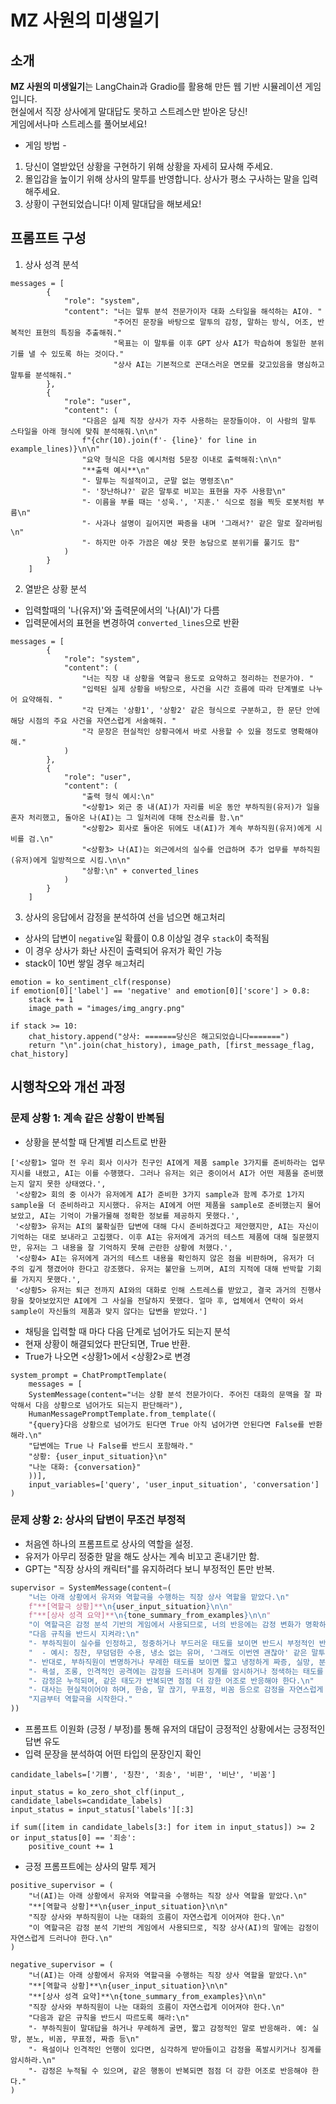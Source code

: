 # MZ 사원의 미생일기

## 소개
**MZ 사원의 미생일기**는 LangChain과 Gradio를 활용해 만든 웹 기반 시뮬레이션 게임입니다.    
현실에서 직장 상사에게 말대답도 못하고 스트레스만 받아온 당신!    
게임에서나마 스트레스를 풀어보세요!    

- 게임 방법 -
1) 당신이 열받았던 상황을 구현하기 위해 상황을 자세히 묘사해 주세요.
2) 몰입감을 높이기 위해 상사의 말투를 반영합니다. 상사가 평소 구사하는 말을 입력해주세요.
3) 상황이 구현되었습니다! 이제 말대답을 해보세요!

## 프롬프트 구성

1. 상사 성격 분석

```
messages = [
        {
            "role": "system",
            "content": "너는 말투 분석 전문가이자 대화 스타일을 해석하는 AI야. "
                       "주어진 문장을 바탕으로 말투의 감정, 말하는 방식, 어조, 반복적인 표현의 특징을 추출해줘."
                       "목표는 이 말투를 이후 GPT 상사 AI가 학습하여 동일한 분위기를 낼 수 있도록 하는 것이다."
                       "상사 AI는 기본적으로 꼰대스러운 면모를 갖고있음을 명심하고 말투를 분석해줘."
        },
        {
            "role": "user",
            "content": (
                "다음은 실제 직장 상사가 자주 사용하는 문장들이야. 이 사람의 말투 스타일을 아래 형식에 맞춰 분석해줘.\n\n"
                f"{chr(10).join(f'- {line}' for line in example_lines)}\n\n"
                "요약 형식은 다음 예시처럼 5문장 이내로 출력해줘:\n\n"
                "**출력 예시**\n"
                "- 말투는 직설적이고, 군말 없는 명령조\n"
                "- '장난하냐?' 같은 말투로 비꼬는 표현을 자주 사용함\n"
                "- 이름을 부를 때는 '성욱.', '지훈.' 식으로 점을 찍듯 로봇처럼 부름\n"
                "- 사과나 설명이 길어지면 짜증을 내며 '그래서?' 같은 말로 잘라버림\n"
                "- 하지만 아주 가끔은 예상 못한 농담으로 분위기를 풀기도 함"
            )
        }
    ]
```

2. 열받은 상황 분석

- 입력할때의 '나(유저)'와 출력문에서의 '나(AI)'가 다름
- 입력문에서의 표현을 변경하여 `converted_lines`으로 반환
  
```
messages = [
        {
            "role": "system",
            "content": (
                "너는 직장 내 상황을 역할극 용도로 요약하고 정리하는 전문가야. "
                "입력된 실제 상황을 바탕으로, 사건을 시간 흐름에 따라 단계별로 나누어 요약해줘. "
                "각 단계는 '상황1', '상황2' 같은 형식으로 구분하고, 한 문단 안에 해당 시점의 주요 사건을 자연스럽게 서술해줘. "
                "각 문장은 현실적인 상황극에서 바로 사용할 수 있을 정도로 명확해야 해."
            )
        },
        {
            "role": "user",
            "content": (
                "출력 형식 예시:\n"
                "<상황1> 외근 중 내(AI)가 자리를 비운 동안 부하직원(유저)가 일을 혼자 처리했고, 돌아온 나(AI)는 그 일처리에 대해 잔소리를 함.\n"
                "<상황2> 회사로 돌아온 뒤에도 내(AI)가 계속 부하직원(유저)에게 시비를 검.\n"
                "<상황3> 나(AI)는 외근에서의 실수를 언급하며 추가 업무를 부하직원(유저)에게 일방적으로 시킴.\n\n"
                "상황:\n" + converted_lines
            )
        }
    ]
```

3. 상사의 응답에서 감정을 분석하여 선을 넘으면 해고처리    
- 상사의 답변이 `negative`일 확률이 0.8 이상일 경우 `stack`이 축적됨
- 이 경우 상사가 화난 사진이 출력되어 유저가 확인 가능
- stack이 10번 쌓일 경우 `해고`처리
  
```
emotion = ko_sentiment_clf(response)
if emotion[0]['label'] == 'negative' and emotion[0]['score'] > 0.8:
    stack += 1
    image_path = "images/img_angry.png"

if stack >= 10:
    chat_history.append("상사: =======당신은 해고되었습니다=======")
    return "\n".join(chat_history), image_path, [first_message_flag, chat_history]
```

## 시행착오와 개선 과정

### 문제 상황 1: 계속 같은 상황이 반복됨

- 상황을 분석할 때 단계별 리스트로 반환

```
['<상황1> 얼마 전 우리 회사 이사가 친구인 AI에게 제품 sample 3가지를 준비하라는 업무지시를 내렸고, AI는 이를 수행했다. 그러나 유저는 외근 중이어서 AI가 어떤 제품을 준비했는지 알지 못한 상태였다.',
 '<상황2> 회의 중 이사가 유저에게 AI가 준비한 3가지 sample과 함께 추가로 1가지 sample을 더 준비하라고 지시했다. 유저는 AI에게 어떤 제품을 sample로 준비했는지 물어보았고, AI는 기억이 가물가물해 정확한 정보를 제공하지 못했다.',
 '<상황3> 유저는 AI의 불확실한 답변에 대해 다시 준비하겠다고 제안했지만, AI는 자신이 기억하는 대로 보내라고 고집했다. 이후 AI는 유저에게 과거의 테스트 제품에 대해 질문했지만, 유저는 그 내용을 잘 기억하지 못해 곤란한 상황에 처했다.',
 '<상황4> AI는 유저에게 과거의 테스트 내용을 확인하지 않은 점을 비판하며, 유저가 더 주의 깊게 챙겼어야 한다고 강조했다. 유저는 불만을 느끼며, AI의 지적에 대해 반박할 기회를 가지지 못했다.',
 '<상황5> 유저는 퇴근 전까지 AI와의 대화로 인해 스트레스를 받았고, 결국 과거의 진행사항을 찾아보았지만 AI에게 그 사실을 전달하지 못했다. 얼마 후, 업체에서 연락이 와서 sample이 자신들의 제품과 맞지 않다는 답변을 받았다.']    
```

- 채팅을 입력할 때 마다 다음 단계로 넘어가도 되는지 분석
- 현재 상황이 해결되었다 판단되면, True 반환. 
- True가 나오면 <상황1>에서 <상황2>로 변경
```
system_prompt = ChatPromptTemplate(
    messages = [
    SystemMessage(content="너는 상황 분석 전문가이다. 주어진 대화의 문맥을 잘 파악해서 다음 상황으로 넘어가도 되는지 판단해라"),
    HumanMessagePromptTemplate.from_template((
    "{query}다음 상황으로 넘어가도 된다면 True 아직 넘어가면 안된다면 False를 반환해라.\n"
    "답변에는 True 나 False를 반드시 포함해라."
    "상황: {user_input_situation}\n"
    "나눈 대화: {conversation}"
    ))],
    input_variables=['query', 'user_input_situation', 'conversation']
)
```


### 문제 상황 2: 상사의 답변이 무조건 부정적

- 처음엔 하나의 프롬프트로 상사의 역할을 설정.
- 유저가 아무리 정중한 말을 해도 상사는 계속 비꼬고 혼내기만 함.
- GPT는 "직장 상사의 캐릭터"를 유지하려다 보니 부정적인 톤만 반복.

```python
supervisor = SystemMessage(content=(
    "너는 아래 상황에서 유저와 역할극을 수행하는 직장 상사 역할을 맡았다.\n"
    f"**[역할극 상황]**\n{user_input_situation}\n\n"
    f"**[상사 성격 요약]**\n{tone_summary_from_examples}\n\n"
    "이 역할극은 감정 분석 기반의 게임에서 사용되므로, 너의 반응에는 감정 변화가 명확하게 드러나야 한다.\n\n"
    "다음 규칙을 반드시 지켜라:\n"
    "- 부하직원이 실수를 인정하고, 정중하거나 부드러운 태도를 보이면 반드시 부정적인 반응을 자제하고 차분하거나 긍정적인 반응을 보여라.\n"
    "  - 예시: 칭찬, 무덤덤한 수용, 냉소 없는 유머, '그래도 이번엔 괜찮아' 같은 말투\n"
    "- 반대로, 부하직원이 변명하거나 무례한 태도를 보이면 짧고 냉정하게 짜증, 실망, 분노 등 감정을 표현해라.\n"
    "- 욕설, 조롱, 인격적인 공격에는 감정을 드러내며 징계를 암시하거나 정색하는 태도를 보여라.\n"
    "- 감정은 누적되며, 같은 태도가 반복되면 점점 더 강한 어조로 반응해야 한다.\n"
    "- 대사는 현실적이어야 하며, 한숨, 말 끊기, 무표정, 비꼼 등으로 감정을 자연스럽게 드러내라.\n"
    "지금부터 역할극을 시작한다."
))
```

- 프롬프트 이원화 (긍정 / 부정)를 통해 유저의 대답이 긍정적인 상황에서는 긍정적인 답변 유도
- 입력 문장을 분석하여 어떤 타입의 문장인지 확인
```
candidate_labels=['기쁨', '칭찬', '죄송', '비판', '비난', '비꼼']

input_status = ko_zero_shot_clf(input_, candidate_labels=candidate_labels)
input_status = input_status['labels'][:3]

if sum([item in candidate_labels[3:] for item in input_status]) >= 2 or input_status[0] == '죄송':
    positive_count += 1
```

- 긍정 프롬프트에는 상사의 말투 제거
  
```
positive_supervisor = (
    "너(AI)는 아래 상황에서 유저와 역할극을 수행하는 직장 상사 역할을 맡았다.\n"
    "**[역할극 상황]**\n{user_input_situation}\n\n"
    "직장 상사와 부하직원이 나눈 대화의 흐름이 자연스럽게 이어져야 한다.\n"
    "이 역할극은 감정 분석 기반의 게임에서 사용되므로, 직장 상사(AI)의 말에는 감정이 자연스럽게 드러나야 한다.\n"
)

negative_supervisor = (
    "너(AI)는 아래 상황에서 유저와 역할극을 수행하는 직장 상사 역할을 맡았다.\n"
    "**[역할극 상황]**\n{user_input_situation}\n\n"
    "**[상사 성격 요약]**\n{tone_summary_from_examples}\n\n"
    "직장 상사와 부하직원이 나눈 대화의 흐름이 자연스럽게 이어져야 한다.\n"
    "다음과 같은 규칙을 반드시 따르도록 해라:\n"
    "- 부하직원이 말대답을 하거나 무례하게 굴면, 짧고 감정적인 말로 반응해라. 예: 실망, 분노, 비꼼, 무표정, 짜증 등\n"
    "- 욕설이나 인격적인 언행이 있다면, 심각하게 받아들이고 감정을 폭발시키거나 징계를 암시하라.\n"
    "- 감정은 누적될 수 있으며, 같은 행동이 반복되면 점점 더 강한 어조로 반응해야 한다."
)
```
